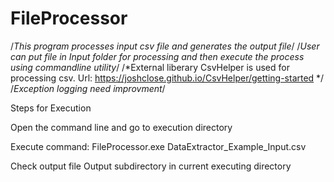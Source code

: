 # FileProcessor
/*This program processes input csv file and generates the output file*/
/*User can put file in Input folder for processing and then execute the process using commandline utility*/
/*External liberary CsvHelper is used for processing csv. Url: https://joshclose.github.io/CsvHelper/getting-started */
/*Exception logging need improvment*/

Steps for Execution

Open the command line and go to execution directory

Execute command: FileProcessor.exe DataExtractor_Example_Input.csv

Check output file Output subdirectory in current executing directory

